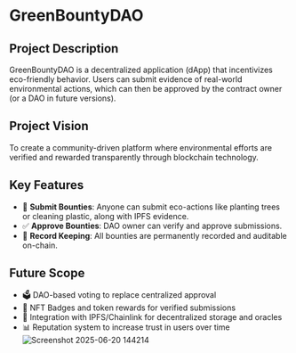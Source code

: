 # GreenBountyDAO

## Project Description
GreenBountyDAO is a decentralized application (dApp) that incentivizes eco-friendly behavior. Users can submit evidence of real-world environmental actions, which can then be approved by the contract owner (or a DAO in future versions).

## Project Vision
To create a community-driven platform where environmental efforts are verified and rewarded transparently through blockchain technology.

## Key Features
- 🌱 **Submit Bounties**: Anyone can submit eco-actions like planting trees or cleaning plastic, along with IPFS evidence.
- ✅ **Approve Bounties**: DAO owner can verify and approve submissions.
- 📜 **Record Keeping**: All bounties are permanently recorded and auditable on-chain.

## Future Scope
- 🗳️ DAO-based voting to replace centralized approval
- 🏅 NFT Badges and token rewards for verified submissions
- 🔗 Integration with IPFS/Chainlink for decentralized storage and oracles
- 📊 Reputation system to increase trust in users over time
![Screenshot 2025-06-20 144214](https://github.com/user-attachments/assets/6ead44e6-4427-4821-997c-a1530b54af1e)
